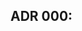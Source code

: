 ## ADR 000: <Title>

Date: <YYYY-MM-DD>

## Status
Proposed | Accepted | Superseded by ADR-XXX | Deprecated

## Context
What is the issue that we're seeing that is motivating this decision or change?

## Decision
What is the change that we're proposing and/or doing?

## Alternatives Considered
- Option A — pros/cons
- Option B — pros/cons

## Consequences
- Positive, negative, and neutral impact of the decision.

## References
- Links to Masters docs, issues, PRs, benchmarks, etc.

